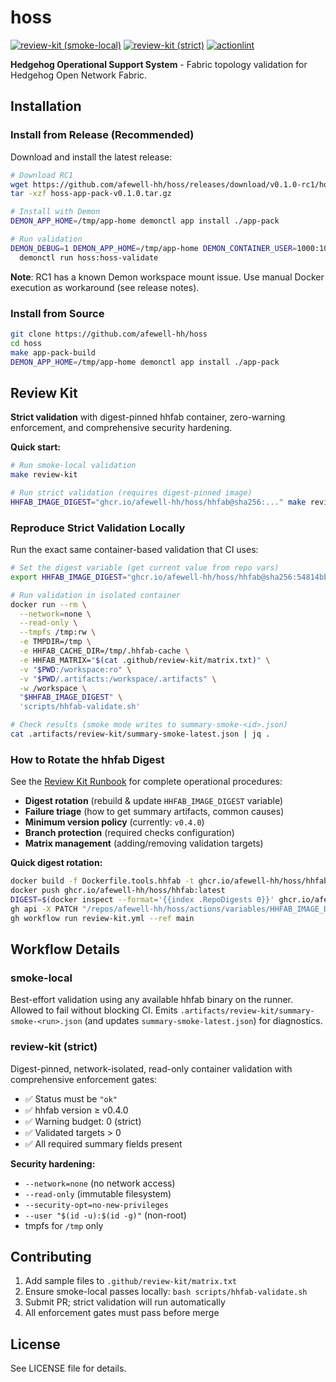 # hoss

[![review-kit (smoke-local)](https://github.com/afewell-hh/hoss/actions/workflows/review-kit.yml/badge.svg?job=smoke-local)](https://github.com/afewell-hh/hoss/actions/workflows/review-kit.yml)
[![review-kit (strict)](https://github.com/afewell-hh/hoss/actions/workflows/review-kit.yml/badge.svg?job=review-kit%20%28strict%29)](https://github.com/afewell-hh/hoss/actions/workflows/review-kit.yml)
[![actionlint](https://github.com/afewell-hh/hoss/actions/workflows/actionlint.yml/badge.svg)](https://github.com/afewell-hh/hoss/actions/workflows/actionlint.yml)

**Hedgehog Operational Support System** - Fabric topology validation for Hedgehog Open Network Fabric.

## Installation

### Install from Release (Recommended)

Download and install the latest release:

```bash
# Download RC1
wget https://github.com/afewell-hh/hoss/releases/download/v0.1.0-rc1/hoss-app-pack-v0.1.0.tar.gz
tar -xzf hoss-app-pack-v0.1.0.tar.gz

# Install with Demon
DEMON_APP_HOME=/tmp/app-home demonctl app install ./app-pack

# Run validation
DEMON_DEBUG=1 DEMON_APP_HOME=/tmp/app-home DEMON_CONTAINER_USER=1000:1000 \
  demonctl run hoss:hoss-validate
```

**Note**: RC1 has a known Demon workspace mount issue. Use manual Docker execution as workaround (see release notes).

### Install from Source

```bash
git clone https://github.com/afewell-hh/hoss
cd hoss
make app-pack-build
DEMON_APP_HOME=/tmp/app-home demonctl app install ./app-pack
```

## Review Kit

**Strict validation** with digest-pinned hhfab container, zero-warning enforcement, and comprehensive security hardening.

**Quick start:**
```bash
# Run smoke-local validation
make review-kit

# Run strict validation (requires digest-pinned image)
HHFAB_IMAGE_DIGEST="ghcr.io/afewell-hh/hoss/hhfab@sha256:..." make review-kit-strict
```

### Reproduce Strict Validation Locally

Run the exact same container-based validation that CI uses:

```bash
# Set the digest variable (get current value from repo vars)
export HHFAB_IMAGE_DIGEST="ghcr.io/afewell-hh/hoss/hhfab@sha256:54814bbf4e8459cfb35c7cf8872546f0d5d54da9fc317ffb53eab0e137b21d7b"

# Run validation in isolated container
docker run --rm \
  --network=none \
  --read-only \
  --tmpfs /tmp:rw \
  -e TMPDIR=/tmp \
  -e HHFAB_CACHE_DIR=/tmp/.hhfab-cache \
  -e HHFAB_MATRIX="$(cat .github/review-kit/matrix.txt)" \
  -v "$PWD:/workspace:ro" \
  -v "$PWD/.artifacts:/workspace/.artifacts" \
  -w /workspace \
  "$HHFAB_IMAGE_DIGEST" \
  'scripts/hhfab-validate.sh'

# Check results (smoke mode writes to summary-smoke-<id>.json)
cat .artifacts/review-kit/summary-smoke-latest.json | jq .
```

### How to Rotate the hhfab Digest

See the [Review Kit Runbook](docs/runbooks/review-kit.md) for complete operational procedures:

- **Digest rotation** (rebuild & update `HHFAB_IMAGE_DIGEST` variable)
- **Failure triage** (how to get summary artifacts, common causes)
- **Minimum version policy** (currently: `v0.4.0`)
- **Branch protection** (required checks configuration)
- **Matrix management** (adding/removing validation targets)

**Quick digest rotation:**
```bash
docker build -f Dockerfile.tools.hhfab -t ghcr.io/afewell-hh/hoss/hhfab:latest .
docker push ghcr.io/afewell-hh/hoss/hhfab:latest
DIGEST=$(docker inspect --format='{{index .RepoDigests 0}}' ghcr.io/afewell-hh/hoss/hhfab:latest)
gh api -X PATCH "/repos/afewell-hh/hoss/actions/variables/HHFAB_IMAGE_DIGEST" -f value="$DIGEST"
gh workflow run review-kit.yml --ref main
```

## Workflow Details

### smoke-local
Best-effort validation using any available hhfab binary on the runner. Allowed to fail without blocking CI. Emits `.artifacts/review-kit/summary-smoke-<run>.json` (and updates `summary-smoke-latest.json`) for diagnostics.

### review-kit (strict)
Digest-pinned, network-isolated, read-only container validation with comprehensive enforcement gates:
- ✅ Status must be `"ok"`
- ✅ hhfab version ≥ v0.4.0
- ✅ Warning budget: 0 (strict)
- ✅ Validated targets > 0
- ✅ All required summary fields present

**Security hardening:**
- `--network=none` (no network access)
- `--read-only` (immutable filesystem)
- `--security-opt=no-new-privileges`
- `--user "$(id -u):$(id -g)"` (non-root)
- tmpfs for `/tmp` only

## Contributing

1. Add sample files to `.github/review-kit/matrix.txt`
2. Ensure smoke-local passes locally: `bash scripts/hhfab-validate.sh`
3. Submit PR; strict validation will run automatically
4. All enforcement gates must pass before merge

## License

See LICENSE file for details.
